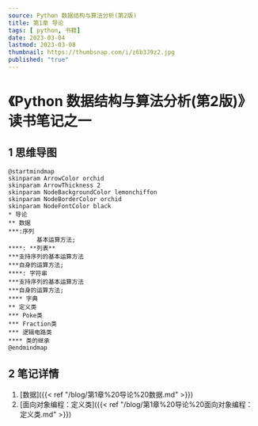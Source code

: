 ```yaml
---
source: Python 数据结构与算法分析(第2版)
title: 第1章 导论
tags: [ python, 书籍]
date: 2023-03-04
lastmod: 2023-03-08 
thumbnail: https://thumbsnap.com/i/z6b3J9z2.jpg
published: "true"
---
```

# 《Python 数据结构与算法分析(第2版)》读书笔记之一
## 1 思维导图
```plantuml
@startmindmap
skinparam ArrowColor orchid
skinparam ArrowThickness 2
skinparam NodeBackgroundColor lemonchiffon
skinparam NodeBorderColor orchid
skinparam NodeFontColor black
* 导论
** 数据
***:序列
		基本运算方法;
****: **列表**
***支持序列的基本运算方法
***自身的运算方法;
****: 字符串
***支持序列的基本运算方法
***自身的运算方法;
**** 字典
** 定义类
*** Poke类
*** Fraction类
*** 逻辑电路类
**** 类的继承
@endmindmap
```

## 2 笔记详情
1. [数据]({{< ref "/blog/第1章%20导论%20数据.md" >}})
2. [面向对象编程：定义类]({{< ref "/blog/第1章%20导论%20面向对象编程：定义类.md" >}})
